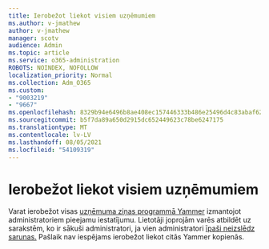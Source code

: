 ```yaml
---
title: Ierobežot liekot visiem uzņēmumiem
ms.author: v-jmathew
author: v-jmathew
manager: scotv
audience: Admin
ms.topic: article
ms.service: o365-administration
ROBOTS: NOINDEX, NOFOLLOW
localization_priority: Normal
ms.collection: Adm_O365
ms.custom:
- "9003219"
- "9667"
ms.openlocfilehash: 8329b94e6496b8ae408ec157446333b486e25496d4c83abaf62bd22b9f8a1f3c
ms.sourcegitcommit: b5f7da89a650d2915dc652449623c78be6247175
ms.translationtype: MT
ms.contentlocale: lv-LV
ms.lasthandoff: 08/05/2021
ms.locfileid: "54109319"
---
```

# <a name="restrict-posting-to-all-company"></a>Ierobežot liekot visiem uzņēmumiem

Varat ierobežot visas [uzņēmuma ziņas programmā Yammer](https://support.microsoft.com/office/restrict-all-company-posts-in-yammer-3219d2ae-db15-4c9f-9dd2-28559ae39a97) izmantojot administratoriem pieejamu iestatījumu. Lietotāji joprojām varēs atbildēt uz sarakstēm, ko ir sākuši administratori, ja vien administratori [īpaši neizslēdz sarunas.](https://support.microsoft.com/office/pin-close-and-report-conversations-in-yammer-62a5fbc2-ff1b-4418-9334-d2b4b17062cb) Pašlaik nav iespējams ierobežot liekot citās Yammer kopienās.
